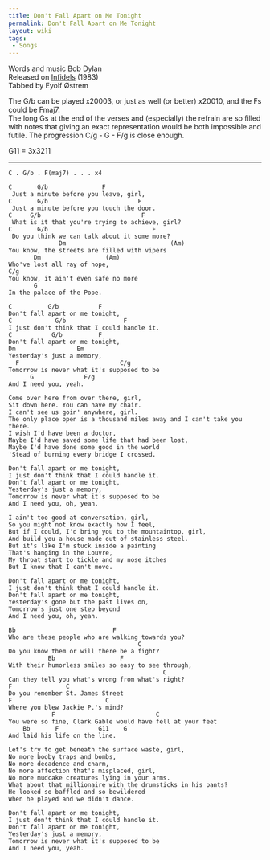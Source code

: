 ```yaml
---
title: Don't Fall Apart on Me Tonight
permalink: Don't Fall Apart on Me Tonight
layout: wiki
tags:
 - Songs
---
```


Words and music Bob Dylan  
Released on [Infidels](Infidels) (1983)  
Tabbed by Eyolf Østrem

The G/b can be played x20003, or just as well (or better) x20010, and
the Fs could be Fmaj7.  
The long Gs at the end of the verses and (especially) the refrain are so
filled with notes that giving an exact representation would be both
impossible and futile. The progression C/g - G - F/g is close enough.

G11 = 3x3211

* * * * *

    C . G/b . F(maj7) . . . x4

    C       G/b               F
     Just a minute before you leave, girl,
    C       G/b                         F
     Just a minute before you touch the door.
    C     G/b                            F
     What is it that you're trying to achieve, girl?
    C       G/b                             F
     Do you think we can talk about it some more?
                  Dm                             (Am)
    You know, the streets are filled with vipers
           Dm                  (Am)
    Who've lost all ray of hope,
    C/g
    You know, it ain't even safe no more
           G
    In the palace of the Pope.

    C          G/b           F
    Don't fall apart on me tonight,
    C            G/b                F
    I just don't think that I could handle it.
    C           G/b          F
    Don't fall apart on me tonight,
    Dm                 Em
    Yesterday's just a memory,
      F                            C/g
    Tomorrow is never what it's supposed to be
          G              F/g
    And I need you, yeah.

    Come over here from over there, girl,
    Sit down here. You can have my chair.
    I can't see us goin' anywhere, girl.
    The only place open is a thousand miles away and I can't take you there.
    I wish I'd have been a doctor,
    Maybe I'd have saved some life that had been lost,
    Maybe I'd have done some good in the world
    'Stead of burning every bridge I crossed.

    Don't fall apart on me tonight,
    I just don't think that I could handle it.
    Don't fall apart on me tonight,
    Yesterday's just a memory,
    Tomorrow is never what it's supposed to be
    And I need you, oh, yeah.

    I ain't too good at conversation, girl,
    So you might not know exactly how I feel,
    But if I could, I'd bring you to the mountaintop, girl,
    And build you a house made out of stainless steel.
    But it's like I'm stuck inside a painting
    That's hanging in the Louvre,
    My throat start to tickle and my nose itches
    But I know that I can't move.

    Don't fall apart on me tonight,
    I just don't think that I could handle it.
    Don't fall apart on me tonight,
    Yesterday's gone but the past lives on,
    Tomorrow's just one step beyond
    And I need you, oh, yeah.

    Bb                           F
    Who are these people who are walking towards you?
                                        C
    Do you know them or will there be a fight?
               Bb                  F
    With their humorless smiles so easy to see through,
                                               C
    Can they tell you what's wrong from what's right?
    F               C
    Do you remember St. James Street
    F                          C
    Where you blew Jackie P.'s mind?
                F                            C
    You were so fine, Clark Gable would have fell at your feet
        Bb       F           G11    G
    And laid his life on the line.

    Let's try to get beneath the surface waste, girl,
    No more booby traps and bombs,
    No more decadence and charm,
    No more affection that's misplaced, girl,
    No more mudcake creatures lying in your arms.
    What about that millionaire with the drumsticks in his pants?
    He looked so baffled and so bewildered
    When he played and we didn't dance.

    Don't fall apart on me tonight,
    I just don't think that I could handle it.
    Don't fall apart on me tonight,
    Yesterday's just a memory,
    Tomorrow is never what it's supposed to be
    And I need you, yeah.
